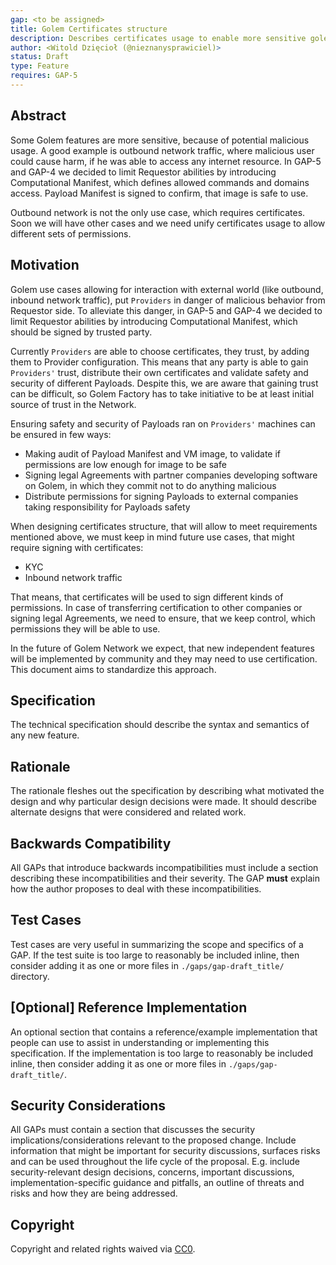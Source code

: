 ```yaml
---
gap: <to be assigned>
title: Golem Certificates structure
description: Describes certificates usage to enable more sensitive golem features.
author: <Witold Dzięcioł (@nieznanysprawiciel)>
status: Draft
type: Feature
requires: GAP-5
---
```

## Abstract

Some Golem features are more sensitive, because of potential malicious usage. A good example is outbound network traffic, where malicious user could cause harm, if he was able to access any internet resource. In GAP-5 and GAP-4 we decided to limit Requestor abilities by introducing Computational Manifest, which defines allowed commands and domains access. Payload Manifest is signed to confirm, that image is safe to use.

Outbound network is not the only use case, which requires certificates. Soon we will have other cases and we need unify certificates usage to allow different sets of permissions. 

## Motivation

Golem use cases allowing for interaction with external world (like outbound, inbound network traffic), put `Providers` in danger of malicious behavior from Requestor side. To alleviate this danger, in GAP-5 and GAP-4 we decided to limit Requestor abilities by introducing Computational Manifest, which should be signed by trusted party.

Currently `Providers` are able to choose certificates, they trust, by adding them to Provider configuration. This means that any party is able to gain `Providers'` trust, distribute their own certificates and validate safety and security of different Payloads. Despite this, we are aware that gaining trust can be difficult, so Golem Factory has to take initiative to be at least initial source of trust in the Network.

Ensuring safety and security of Payloads ran on `Providers'` machines can be ensured in few ways:
- Making audit of Payload Manifest and VM image, to validate if permissions are low enough for image to be safe 
- Signing legal Agreements with partner companies developing software on Golem, in which they commit not to do anything malicious
- Distribute permissions for signing Payloads to external companies taking responsibility for Payloads safety

When designing certificates structure, that will allow to meet requirements mentioned above, we must keep in mind future use cases, that might require signing with certificates:
- KYC
- Inbound network traffic

That means, that certificates will be used to sign different kinds of permissions. In case of transferring certification to other companies or signing legal Agreements, we need to ensure, that we keep control, which permissions they will be able to use.

In the future of Golem Network we expect, that new independent features will be implemented by community and they may need to use certification. This document aims to standardize this approach.

## Specification

The technical specification should describe the syntax and semantics of any new feature.

## Rationale

The rationale fleshes out the specification by describing what motivated the design and why particular design decisions were made. It should describe alternate designs that were considered and related work.

## Backwards Compatibility

All GAPs that introduce backwards incompatibilities must include a section describing these incompatibilities and their severity. The GAP **must** explain how the author proposes to deal with these incompatibilities.

## Test Cases

Test cases are very useful in summarizing the scope and specifics of a GAP.  If the test suite is too large to reasonably be included inline, then consider adding it as one or more files in `./gaps/gap-draft_title/` directory.

## [Optional] Reference Implementation

An optional section that contains a reference/example implementation that people can use to assist in understanding or implementing this specification.  If the implementation is too large to reasonably be included inline, then consider adding it as one or more files in `./gaps/gap-draft_title/`.

## Security Considerations

All GAPs must contain a section that discusses the security implications/considerations relevant to the proposed change. Include information that might be important for security discussions, surfaces risks and can be used throughout the life cycle of the proposal. E.g. include security-relevant design decisions, concerns, important discussions, implementation-specific guidance and pitfalls, an outline of threats and risks and how they are being addressed.

## Copyright

Copyright and related rights waived via [CC0](https://creativecommons.org/publicdomain/zero/1.0/).

